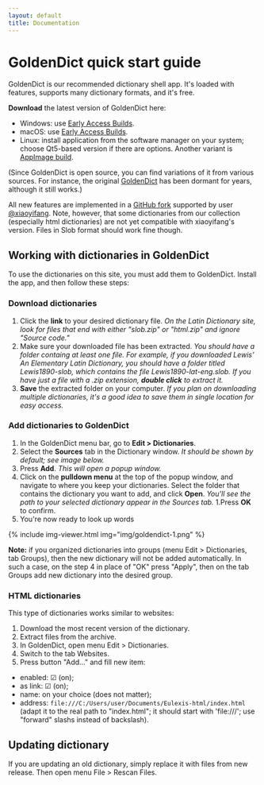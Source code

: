 ```yaml
---
layout: default
title: Documentation
---
```


# GoldenDict quick start guide

GoldenDict is our recommended dictionary shell app. It's loaded with features, supports many dictionary formats, and it's free.

**Download** the latest version of GoldenDict here:

* Windows: use [Early Access Builds](https://github.com/goldendict/goldendict/wiki/Early-Access-Builds-for-Windows).
* macOS: use [Early Access Builds](https://github.com/goldendict/goldendict/wiki/Early-Access-Builds-for-Mac-OS-X).
* Linux: install application from the software manager on your system; choose Qt5-based version if there are options. Another variant is [AppImage build](https://github.com/Abs62/goldendict/releases).

(Since GoldenDict is open source, you can find variations of it from various sources. For instance, the original [GoldenDict](http://goldendict.org) has been dormant for years, although it still works.)

All new features are implemented in a [GitHub fork](https://github.com/xiaoyifang/goldendict/releases) supported by user [@xiaoyifang](https://github.com/xiaoyifang/goldendict). Note, however, that some dictionaries from our collection (especially html dictionaries) are not yet compatible with xiaoyifang's version. Files in Slob format should work fine though.

## Working with dictionaries in GoldenDict

To use the dictionaries on this site, you must add them to GoldenDict.
Install the app, and then follow these steps:

### Download dictionaries
1. Click the **link** to your desired dictionary file. *On the Latin Dictionary site, look for files that end with either "slob.zip" or "html.zip" and ignore "Source code."*
1. Make sure your downloaded file has been extracted. *You should have a folder containg at least one file. For example, if you downloaded Lewis' An Elementary Latin Dictionary, you should have a folder titled Lewis1890-slob, which contains the file Lewis1890-lat-eng.slob. If you have just a file with a .zip extension, **double click** to extract it.*
1. **Save** the extracted folder on your computer. *If you plan on downloading multiple dictionaries, it's a good idea to save them in single location for easy access.*
### Add dictionaries to GoldenDict
1. In the GoldenDict menu bar, go to **Edit > Dictionaries**.
1. Select the **Sources** tab in the Dictionary window. *It should be shown by default; see image below.*
1. Press **Add**. *This will open a popup window.*
1. Click on the **pulldown menu** at the top of the popup window, and navigate to where you keep your dictionaries. Select the folder that contains the dictionary you want to add, and click **Open**. *You'll see the path to your selected dictionary appear in the Sources tab.*
1.Press **OK** to confirm.
1. You're now ready to look up words

{% include img-viewer.html img="img/goldendict-1.png" %}

**Note:** if you organized dictionaries into groups (menu Edit > Dictionaries, tab Groups), then the new dictionary will not be added automatically. In such a case, on the step 4 in place of "OK" press "Apply", then on the tab Groups add new dictionary into the desired group.


### HTML dictionaries

This type of dictionaries works similar to websites:

1. Download the most recent version of the dictionary.
1. Extract files from the archive.
1. In GoldenDict, open menu Edit > Dictionaries.
1. Switch to the tab Websites.
1. Press button "Add…" and fill new item:
  - enabled: ☑ (on);
  - as link: ☑ (on);
  - name: on your choice (does not matter);
  - address: `file:///C:/Users/user/Documents/Eulexis-html/index.html` (adapt it to the real path to "index.html"; it should start with 'file:///'; use "forward" slashs instead of backslash).


## Updating dictionary

If you are updating an old dictionary, simply replace it with files from new release. Then open menu File&nbsp;>&nbsp;Rescan Files.

